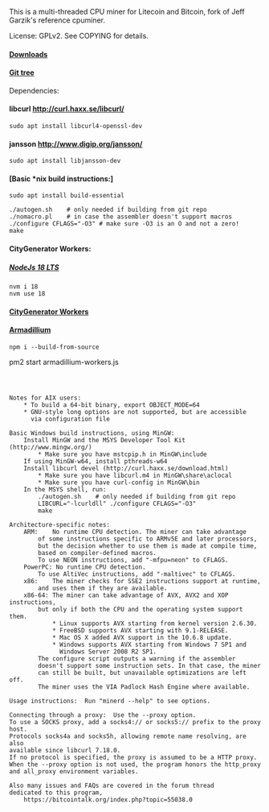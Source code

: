 This is a multi-threaded CPU miner for Litecoin and Bitcoin,
fork of Jeff Garzik's reference cpuminer.

License: GPLv2.  See COPYING for details.

#### [Downloads](https://sourceforge.net/projects/cpuminer/files/)
#### [Git tree](https://github.com/pooler/cpuminer)

Dependencies:
#### libcurl			http://curl.haxx.se/libcurl/
```
sudo apt install libcurl4-openssl-dev
```
	
	
#### jansson			http://www.digip.org/jansson/
```
sudo apt install libjansson-dev
```


#### [Basic *nix build instructions:]
```
sudo apt install build-essential
```

```
./autogen.sh	# only needed if building from git repo
./nomacro.pl	# in case the assembler doesn't support macros
./configure CFLAGS="-O3" # make sure -O3 is an O and not a zero!
make
```

#### CityGenerator Workers: []()

##### [NodeJs 18 LTS](https://nodejs.org/en/download/)

```
nvm i 18
nvm use 18
```

#### [CityGenerator Workers]() 


#### [Armadillium](https://github.com/universalbit-dev/armadillium)

```
npm i --build-from-source

```
pm2 start armadillium-workers.js

```



Notes for AIX users:
	* To build a 64-bit binary, export OBJECT_MODE=64
	* GNU-style long options are not supported, but are accessible
	  via configuration file

Basic Windows build instructions, using MinGW:
	Install MinGW and the MSYS Developer Tool Kit (http://www.mingw.org/)
		* Make sure you have mstcpip.h in MinGW\include
	If using MinGW-w64, install pthreads-w64
	Install libcurl devel (http://curl.haxx.se/download.html)
		* Make sure you have libcurl.m4 in MinGW\share\aclocal
		* Make sure you have curl-config in MinGW\bin
	In the MSYS shell, run:
		./autogen.sh	# only needed if building from git repo
		LIBCURL="-lcurldll" ./configure CFLAGS="-O3"
		make

Architecture-specific notes:
	ARM:	No runtime CPU detection. The miner can take advantage
		of some instructions specific to ARMv5E and later processors,
		but the decision whether to use them is made at compile time,
		based on compiler-defined macros.
		To use NEON instructions, add "-mfpu=neon" to CFLAGS.
	PowerPC: No runtime CPU detection.
		To use AltiVec instructions, add "-maltivec" to CFLAGS.
	x86:	The miner checks for SSE2 instructions support at runtime,
		and uses them if they are available.
	x86-64:	The miner can take advantage of AVX, AVX2 and XOP instructions,
		but only if both the CPU and the operating system support them.
		    * Linux supports AVX starting from kernel version 2.6.30.
		    * FreeBSD supports AVX starting with 9.1-RELEASE.
		    * Mac OS X added AVX support in the 10.6.8 update.
		    * Windows supports AVX starting from Windows 7 SP1 and
		      Windows Server 2008 R2 SP1.
		The configure script outputs a warning if the assembler
		doesn't support some instruction sets. In that case, the miner
		can still be built, but unavailable optimizations are left off.
		The miner uses the VIA Padlock Hash Engine where available.

Usage instructions:  Run "minerd --help" to see options.

Connecting through a proxy:  Use the --proxy option.
To use a SOCKS proxy, add a socks4:// or socks5:// prefix to the proxy host.
Protocols socks4a and socks5h, allowing remote name resolving, are also
available since libcurl 7.18.0.
If no protocol is specified, the proxy is assumed to be a HTTP proxy.
When the --proxy option is not used, the program honors the http_proxy
and all_proxy environment variables.

Also many issues and FAQs are covered in the forum thread
dedicated to this program,
	https://bitcointalk.org/index.php?topic=55038.0
